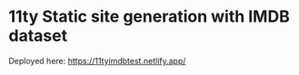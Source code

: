 # 11ty Static site generation with IMDB dataset


Deployed here: https://11tyimdbtest.netlify.app/

